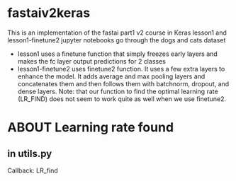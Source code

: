 # fastaiv2keras
This is an implementation of the fastai part1 v2 course in Keras
lesson1 and lesson1-finetune2 jupyter notebooks go through the dogs and cats dataset

- lesson1 uses a finetune function that simply freezes early layers and makes the fc layer output predictions for 2 classes
- lesson1-finetune2 uses finetune2 function.  It uses a few extra layers to enhance the model.  It adds average and max pooling layers and concatenates them and then follows them with batchnorm, dropout, and dense layers.  Note: that our function to find the optimal learning rate (LR_FIND) does not seem to work quite as well when we use finetune2.

# ABOUT Learning rate found
## in utils.py
Callback: LR_find
